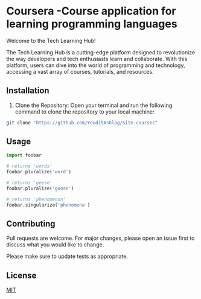 # Coursera -Course application for learning programming languages

Welcome to the Tech Learning Hub!

The Tech Learning Hub is a cutting-edge platform designed to revolutionize the way developers and tech enthusiasts learn and collaborate. With this platform, users can dive into the world of programming and technology, accessing a vast array of courses, tutorials, and resources.


## Installation

1. Clone the Repository: Open your terminal and run the following command to clone the repository to your local machine:
```bash
git clone "https://github.com/YeuditAshlag/Site-courses"
```

## Usage

```python
import foobar

# returns 'words'
foobar.pluralize('word')

# returns 'geese'
foobar.pluralize('goose')

# returns 'phenomenon'
foobar.singularize('phenomena')
```

## Contributing

Pull requests are welcome. For major changes, please open an issue first
to discuss what you would like to change.

Please make sure to update tests as appropriate.

## License

[MIT](https://choosealicense.com/licenses/mit/)

